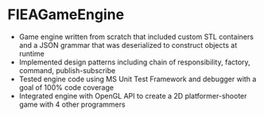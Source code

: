 # FIEAGameEngine
* Game engine written from scratch that included custom STL containers and a JSON grammar that was deserialized to construct objects at runtime
* Implemented design patterns including chain of responsibility, factory, command, publish-subscribe
* Tested engine code using MS Unit Test Framework and debugger with a goal of 100% code coverage
* Integrated engine with OpenGL API to create a 2D platformer-shooter game with 4 other programmers
